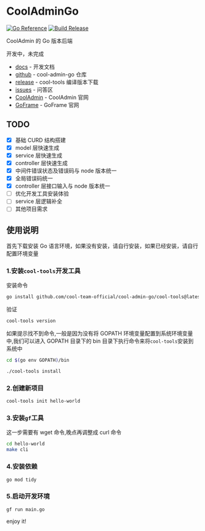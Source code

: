 # CoolAdminGo

[![Go Reference](https://pkg.go.dev/badge/github.com/cool-team-official/cool-admin-go.svg)](https://pkg.go.dev/github.com/cool-team-official/cool-admin-go)
[![Build Release](https://github.com/cool-team-official/cool-admin-go/actions/workflows/release.yml/badge.svg)](https://github.com/cool-team-official/cool-admin-go/actions/workflows/release.yml)

CoolAdmin 的 Go 版本后端

开发中，未完成

- [docs](https://pkg.go.dev/github.com/cool-team-official/cool-admin-go) - 开发文档
- [github](https://github.com/cool-team-official/cool-admin-go) - cool-admin-go 仓库
- [release](https://github.com/cool-team-official/cool-admin-go/releases) - cool-tools 编译版本下载
- [issues](https://github.com/cool-team-official/cool-admin-go/issues) - 问答区
- [CoolAdmin](https://cool-js.com) - CoolAdmin 官网
- [GoFrame](https://goframe.org) - GoFrame 官网

## TODO

- [x] 基础 CURD 结构搭建
- [x] model 层快速生成
- [x] service 层快速生成
- [x] controller 层快速生成
- [x] 中间件错误状态及错误码与 node 版本统一
- [x] 全局错误码统一
- [x] controller 层接口输入与 node 版本统一
- [ ] 优化开发工具安装体验
- [ ] service 层逻辑补全
- [ ] 其他项目需求

## 使用说明

首先下载安装 Go 语言环境，如果没有安装，请自行安装，如果已经安装，请自行配置环境变量

### 1.安装`cool-tools`开发工具

安装命令

```bash
go install github.com/cool-team-official/cool-admin-go/cool-tools@latest
```

验证

```bash
cool-tools version
```

如果提示找不到命令,一般是因为没有将 GOPATH 环境变量配置到系统环境变量中,我们可以进入 GOPATH 目录下的 bin 目录下执行命令来将`cool-tools`安装到系统中

```bash
cd $(go env GOPATH)/bin

./cool-tools install
```

### 2.创建新项目

```bash
cool-tools init hello-world
```

### 3.安装`gf`工具

这一步需要有 wget 命令,晚点再调整成 curl 命令

```bash
cd hello-world
make cli
```

### 4.安装依赖

```bash
go mod tidy
```

### 5.启动开发环境

```bash
gf run main.go
```

enjoy it!
